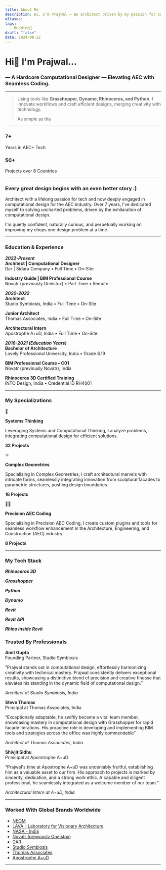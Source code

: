 ```yaml
---
title: About Me
description: Hi, I’m Prajwal – an architect driven by my passion for coding and computational design in the AEC industry. I specialize in creating innovative, tech-driven solutions that enhance design workflows and optimize project outcomes.
aliases: 
tags:
  - Budding🌿
draft: "false"
date: 2024-08-22
---
```



# Hi👋 I'm Prajwal...

### — A Hardcore **Computational Designer** — Elevating AEC with Seamless Coding.

---

> Using tools like **Grasshopper, Dynamo, Rhinoceros, and Python**, I innovate workflows and craft efficient designs, merging creativity with technology.  
>   
> As simple as tha

---

### 7+

Years in AEC+ Tech

### 50+

Projects over 8 Countries

---

### Every great design begins with an even better story :)

Architect with a lifelong passion for tech and now deeply engaged in computational design for the AEC industry. Over 7 years, I've dedicated myself to solving uncharted problems, driven by the exhilaration of computational design.  
  
I'm quietly confident, naturally curious, and perpetually working on improving my chops one design problem at a time.

---

### Education & Experience

**_2022-Present_  
Architect | Computational Designer**  
Dar | Sidara Company • Full Time • On-Site

**Industry Guide | BIM Professional Course**  
Novatr (previously Oneistox) • Part Time • Remote

**_2020-2022_  
Architect**  
Studio Symbiosis, India • Full Time • On-Site

**Junior Architect**  
Thomas Associates, India • Full Time • On-Site

**Architectural Intern**  
Apostrophe A+uD, India • Full Time • On-Site

**_2016-2021 (Education Years)_  
Bachelor of Architecture**  
Lovely Professional University, India • Grade 8.19

**BIM Professional Course • C01**  
Novatr (previously Novatr), India

**Rhinoceros 3D Certified Training**  
INTO Design, India • Credential ID RH4001

---

### My Specializations

🤖

****Systems Thinking****  
  
Leveraging Systems and Computational Thinking, I analyze problems, integrating computational design for efficient solutions.  
  
****32 Projects****  

⚛️

****Complex Geometries****  
  
Specializing in Complex Geometries, I craft architectural marvels with intricate forms, seamlessly integrating innovation from sculptural facades to parametric structures, pushing design boundaries.  
  
****16 Projects****

👨‍💻

****Precision AEC Coding****  
  
Specializing in Precision AEC Coding, I create custom plugins and tools for seamless workflow enhancement in the Architecture, Engineering, and Construction (AEC) industry.  
  
****8 Projects****

---

### My Tech Stack

***Rhinoceros 3D*** 

***Grasshopper*** 

***Python***

***Dynamo*** 

***Revit***

***Revit API***

***Rhino Inside Revit***

### Trusted By Professionals

**Amit Gupta**  
Founding Partner, Studio Symbiosis

“Prajwal stands out in computational design, effortlessly harmonizing creativity with technical mastery. Prajwal consistently delivers exceptional results, showcasing a distinctive blend of precision and creative finesse that elevates his standing in the dynamic field of computational design.”  
  
_Architect at Studio Symbiosis, India_

**Steve Thomas**  
Principal at Thomas Associates, India

“Exceptionally adaptable, he swiftly became a vital team member, showcasing mastery in computational design with Grasshopper for rapid facade iterations. His proactive role in developing and implementing BIM tools and strategies across the office was highly commendable”  
  
_Architect at Thomas Associates, India_

**Shivjit Sidhu**  
Prinicipal at Aporstrophe A+uD  
  
“Prajwal's time at Apostrophe A+uD was undeniably fruitful, establishing him as a valuable asset to our firm. His approach to projects is marked by sincerity, dedication, and a strong work ethic. A capable and diligent professional, he seamlessly integrated as a welcome member of our team.”  
  
_Architectural Intern at A+uD, India_

---

### Worked With Global Brands Worldwide

- [NEOM](https://www.neom.com/en-us?ref=prajwalbkumar.com)
- [LAVA - Laboratory for Visionary Architecture](https://l-a-v-a.com/?ref=prajwalbkumar.com)
- [NASA - India](https://nasaindia.co/?ref=prajwalbkumar.com)
- [Novatr (previously Oneistox)](https://www.novatr.com/?ref=prajwalbkumar.com)
- [DAR](https://www.dar.com/?ref=prajwalbkumar.com)
- [Studio Symbiosis](https://studio-symbiosis.com/?ref=prajwalbkumar.com)
- [Thomas Associates](https://thomasassociates.studio/?ref=prajwalbkumar.com)
- [Apostrophe A+uD](https://www.apostrophearch.com/?ref=prajwalbkumar.com)

---
